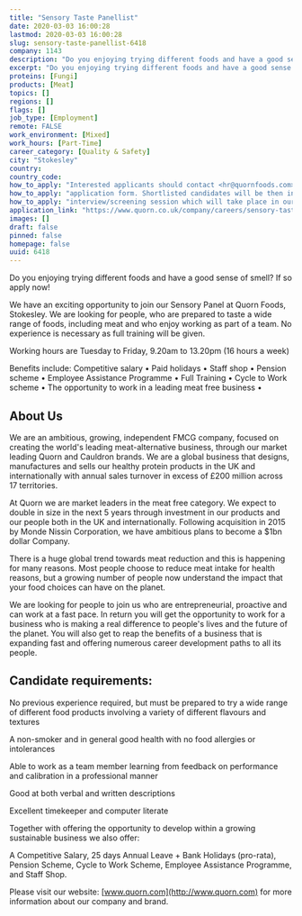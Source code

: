 ```yaml
---
title: "Sensory Taste Panellist"
date: 2020-03-03 16:00:28
lastmod: 2020-03-03 16:00:28
slug: sensory-taste-panellist-6418
company: 1143
description: "Do you enjoying trying different foods and have a good sense of smell? If so apply now!We have an exciting opportunity to join our Sensory Panel at Quorn Foods, Stokesley. We are looking for people, who are prepared to taste a wide range of foods, including meat and who enjoy working as part of a team. No experience is necessary as full training will be given.Working hours are Tuesday to Friday, 9.20am to 13.20pm (16 hours a week)"
excerpt: "Do you enjoying trying different foods and have a good sense of smell? If so apply now!We have an exciting opportunity to join our Sensory Panel at Quorn Foods, Stokesley. We are looking for people, who are prepared to taste a wide range of foods, including meat and who enjoy working as part of a team. No experience is necessary as full training will be given.Working hours are Tuesday to Friday, 9.20am to 13.20pm (16 hours a week)"
proteins: [Fungi]
products: [Meat]
topics: []
regions: []
flags: []
job_type: [Employment]
remote: FALSE
work_environment: [Mixed]
work_hours: [Part-Time]
career_category: [Quality & Safety]
city: "Stokesley"
country: 
country_code: 
how_to_apply: "Interested applicants should contact <hr@quornfoods.com> to request an"
how_to_apply: "application form. Shortlisted candidates will be then invited to an"
how_to_apply: "interview/screening session which will take place in our facilities."
application_link: "https://www.quorn.co.uk/company/careers/sensory-taste-panellist"
images: []
draft: false
pinned: false
homepage: false
uuid: 6418
---
```

Do you enjoying trying different foods and have a good sense of smell?
If so apply now!

We have an exciting opportunity to join our Sensory Panel at Quorn
Foods, Stokesley. We are looking for people, who are prepared to taste a
wide range of foods, including meat and who enjoy working as part of a
team. No experience is necessary as full training will be given.

Working hours are Tuesday to Friday, 9.20am to 13.20pm (16 hours a week)

Benefits include: Competitive salary • Paid holidays • Staff shop •
Pension scheme • Employee Assistance Programme • Full Training • Cycle
to Work scheme • The opportunity to work in a leading meat free business
•

## About Us

We are an ambitious, growing, independent FMCG company, focused on
creating the world's leading meat-alternative business, through our
market leading Quorn and Cauldron brands. We are a global business that
designs, manufactures and sells our healthy protein products in the UK
and internationally with annual sales turnover in excess of £200 million
across 17 territories.

At Quorn we are market leaders in the meat free category. We expect to
double in size in the next 5 years through investment in our products
and our people both in the UK and internationally. Following acquisition
in 2015 by Monde Nissin Corporation, we have ambitious plans to become a
\$1bn dollar Company.

There is a huge global trend towards meat reduction and this is
happening for many reasons. Most people choose to reduce meat intake for
health reasons, but a growing number of people now understand the impact
that your food choices can have on the planet.

We are looking for people to join us who are entrepreneurial, proactive
and can work at a fast pace. In return you will get the opportunity to
work for a business who is making a real difference to people's lives
and the future of the planet. You will also get to reap the benefits of
a business that is expanding fast and offering numerous career
development paths to all its people.

## Candidate requirements:

No previous experience required, but must be prepared to try a wide
range of different food products involving a variety of different
flavours and textures

A non-smoker and in general good health with no food allergies or
intolerances

Able to work as a team member learning from feedback on performance and
calibration in a professional manner

Good at both verbal and written descriptions

Excellent timekeeper and computer literate

Together with offering the opportunity to develop within a growing
sustainable business we also offer:

A Competitive Salary, 25 days Annual Leave + Bank Holidays (pro-rata),
Pension Scheme, Cycle to Work Scheme, Employee Assistance Programme, and
Staff Shop.

Please visit our website: [www.quorn.com](http://www.quorn.com) for more
information about our company and brand.
